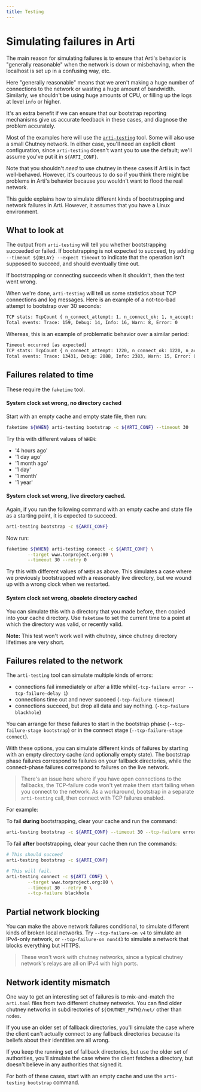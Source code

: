 ```yaml
---
title: Testing 
---
```


# Simulating failures in Arti

The main reason for simulating failures is to ensure that Arti's behavior is "generally reasonable" when the network is down or misbehaving, when the localhost is set up in a confusing way, etc.

Here "generally reasonable" means that we aren't making a huge number of connections to the network or wasting a huge amount of bandwidth. Similarly, we shouldn't be using huge amounts of CPU, or filling up the logs at level `info` or higher.

It's an extra benefit if we can ensure that our bootstrap reporting mechanisms give us accurate feedback in these cases, and diagnose the problem accurately.

Most of the examples here will use the [`arti-testing`](https://tpo.pages.torproject.net/core/doc/rust/arti_testing/index.html) tool.  Some will also use a small Chutney network. In either case, you'll need an explicit client configuration, since `arti-testing` doesn't want you to use the default; we'll assume you've put it in `${ARTI_CONF}`.

Note that you shouldn't *need* to use chutney in these cases if Arti is in fact well-behaved. However, it's courteous to do so if you think there might be problems in Arti's behavior because you wouldn't want to flood the real network.

This guide explains how to simulate different kinds of bootstrapping and network failures in Arti. However, it assumes that you have a Linux environment.

## What to look at

The output from `arti-testing` will tell you whether bootstrapping succeeded or failed. If bootstrapping is not expected to succeed, try adding `--timeout ${DELAY} --expect timeout` to indicate that the
operation isn't supposed to succeed, and should eventually time out.

If bootstrapping or connecting succeeds when it shouldn't, then the test went wrong.

When we're done, `arti-testing` will tell us some statistics about TCP connections and log messages. Here is an example of a not-too-bad attempt to bootstrap over 30 seconds:

```bash
TCP stats: TcpCount { n_connect_attempt: 1, n_connect_ok: 1, n_accept: 0, n_bytes_send: 17223, n_bytes_recv: 59092 }
Total events: Trace: 159, Debug: 14, Info: 16, Warn: 8, Error: 0
```

Whereas, this is an example of problematic behavior over a similar period:

```bash
Timeout occurred [as expected]
TCP stats: TcpCount { n_connect_attempt: 1220, n_connect_ok: 1220, n_accept: 0, n_bytes_send: 1394460, n_bytes_recv: 4267636 }
Total events: Trace: 13431, Debug: 2088, Info: 2383, Warn: 15, Error: 0
```

## Failures related to time

These require the `faketime` tool.

#### System clock set wrong, no directory cached

Start with an empty cache and empty state file, then run:

```bash
faketime ${WHEN} arti-testing bootstrap -c ${ARTI_CONF} --timeout 30
```

Try this with different values of `WHEN`:

- '4 hours ago'
- '1 day ago'
- '1 month ago'
- '1 day'
- '1 month'
- '1 year'

#### System clock set wrong, live directory cached.

Again, if you run the following command with an empty cache and state file as a starting point, it is expected to succeed.

```bash
arti-testing bootstrap -c ${ARTI_CONF}
```

Now run:

```bash
faketime ${WHEN} arti-testing connect -c ${ARTI_CONF} \
        --target www.torproject.org:80 \
        --timeout 30 --retry 0
```

Try this with different values of `WHEN` as above. This simulates a case where we previously bootstrapped with a reasonably live directory, but we wound up with a wrong clock when we restarted.

#### System clock set wrong, obsolete directory cached

You can simulate this with a directory that you made before, then copied into your cache directory. Use `faketime` to set the current time to a point at which the directory was valid, or recently valid.

**Note:** This test won't work well with chutney, since chutney directory lifetimes are very short.

## Failures related to the network

The `arti-testing` tool can simulate multiple kinds of errors:

- connections fail immediately or after a little while(`-tcp-failure error --tcp-failure-delay 1`)
- connections time out and never succeed (`-tcp-failure timeout`)
- connections succeed, but drop all data and say nothing. (`-tcp-failure blackhole`)

You can arrange for these failures to start in the bootstrap phase (`--tcp-failure-stage bootstrap`) or in the connect stage (`--tcp-failure-stage connect`).

With these options, you can simulate different kinds of failures by starting with an empty directory cache (and optionally empty state). The bootstrap phase failures correspond to failures on your fallback directories, while the connect-phase failures correspond to failures on the live network.

> There's an issue here where if you have open connections to the fallbacks, the TCP-failure code won't yet make them start failing when you connect to the network. As a workaround, bootstrap in a separate `arti-testing` call, then connect with TCP failures enabled.
> 

For example:

To fail **during** bootstrapping, clear your cache and run the command:

```bash
arti-testing bootstrap -c ${ARTI_CONF} --timeout 30 --tcp-failure error
```

To fail **after** bootstrapping, clear your cache then run the commands:

```bash
# This should succeed
arti-testing bootstrap -c ${ARTI_CONF}

# This will fail.
arti-testing connect -c ${ARTI_CONF} \
        --target www.torproject.org:80 \
        --timeout 30 --retry 0 \
        --tcp-failure blackhole
```

## Partial network blocking

You can make the above network failures conditional, to simulate different kinds of broken local networks. Try `--tcp-failure-on v4` to simulate an IPv4-only network, or `--tcp-failure-on non443` to simulate
a network that blocks everything but HTTPS.

> These won't work with chutney networks, since a typical chutney network's relays are all on IPv4 with high ports.
> 

## Network identity mismatch

One way to get an interesting set of failures is to mix-and-match the `arti.toml` files from two different chutney networks. You can find older chutney networks in subdirectories of `${CHUTNEY_PATH}/net/` other than `nodes`.

If you use an older set of fallback directories, you'll simulate the case where the client can't actually connect to any fallback directories because its beliefs about their identities are all wrong.

If you keep the running set of fallback directories, but use the older set of authorities, you'll simulate the case where the client fetches a directory, but doesn't believe in any authorities that signed it.

For both of these cases, start with an empty cache and use the `arti-testing bootstrap` command.
